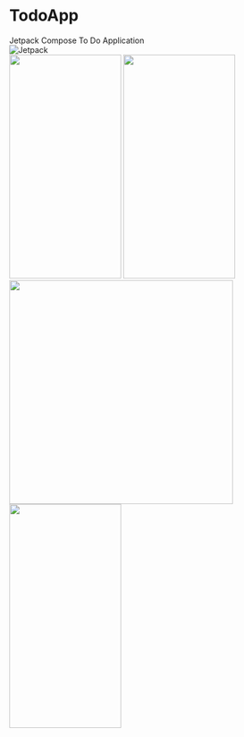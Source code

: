 # TodoApp
Jetpack Compose To Do Application <br>
![Jetpack](https://user-images.githubusercontent.com/70949133/167070005-8c21289e-9af5-4039-ac34-3e1765abda2c.png) <br>
<img src="https://play-lh.googleusercontent.com/Jf88ikn68CilBUJHwhRcRY1olbH2ps-5IP9tftAxEaZZIhLmACekSQDmXYF0R2B9Fw=w2560-h1440-rw" width="200" height="400"/>
<img src="https://github.com/pushpak-gosavi/TodoApp/assets/70949133/820e2920-0bb8-437d-86ad-3763abdd7d1a" width="200" height="400"/>
<img src="https://github.com/pushpak-gosavi/TodoApp/assets/70949133/d602229e-6f8d-47bf-8d1d-3e2ecef6e6c7" widh="200" height="400"/>
<img src="https://github.com/pushpak-gosavi/TodoApp/assets/70949133/d0151540-7227-476c-b19f-de1b2db7e43f" width="200" height="400"/>


